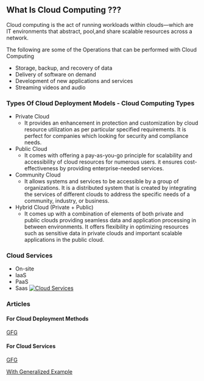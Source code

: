 <!--
  Author: omteja04
  Created on: 21-06-2024 10:14:56
  Description: CloudComputingBasics
-->

## What Is Cloud Computing ???

Cloud computing is the act of running workloads within clouds—which are IT environments that abstract, pool,and share scalable resources across a network.

The following are some of the Operations that can be performed with Cloud Computing

- Storage, backup, and recovery of data
- Delivery of software on demand
- Development of new applications and services
- Streaming videos and audio

### Types Of Cloud Deployment Models - Cloud Computing Types

- Private Cloud
  - It provides an enhancement in protection and customization by cloud resource utilization as per particular specified requirements. It is perfect for companies which looking for security and compliance needs.
- Public Cloud
  - It comes with offering a pay-as-you-go principle for scalability and accessibility of cloud resources for numerous users. it ensures cost-effectiveness by providing enterprise-needed services.
- Community Cloud
  - It allows systems and services to be accessible by a group of organizations. It is a distributed system that is created by integrating the services of different clouds to address the specific needs of a community, industry, or business.
- Hybrid Cloud (Private + Public)
  - It comes up with a combination of elements of both private and public clouds providing seamless data and application processing in between environments. It offers flexibility in optimizing resources such as sensitive data in private clouds and important scalable applications in the public cloud.

### Cloud Services

- On-site
- IaaS
- PaaS
- Saas
  <a href="https://www.geeksforgeeks.org/difference-between-iaas-paas-and-saas/">
  <img src="https://www.redhat.com/rhdc/managed-files/iaas-paas-saas-diagram5.1-1638x1046.png" alt="Cloud Services" ></a>

### Articles

#### For Cloud Deployment Methods

[GFG](https://www.geeksforgeeks.org/cloud-deployment-models/)

#### For Cloud Services

[GFG](https://www.geeksforgeeks.org/difference-between-iaas-paas-and-saas/)

[With Generalized Example](https://learn.rumie.org/jR/bytes/learn-the-basics-of-cloud-computing-in-3-minutes/?msclkid=e6b6ee5e3f4b1cb7696a882b3b5f0d03&utm_source=bing&utm_medium=cpc&utm_campaign=RumieLearn-Bytes%20%28non-NA%29&utm_term=cloud%20computing&utm_content=TS%20-%20Computing%20In%20Cloud%20Computing)

